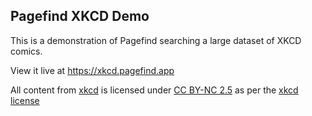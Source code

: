 ## Pagefind XKCD Demo

This is a demonstration of Pagefind searching a large dataset of XKCD comics.

View it live at https://xkcd.pagefind.app

All content from [xkcd](https://xkcd.com) is licensed under [CC BY-NC 2.5](https://creativecommons.org/licenses/by-nc/2.5/) as per the [xkcd license](https://xkcd.com/license.html)</a>
